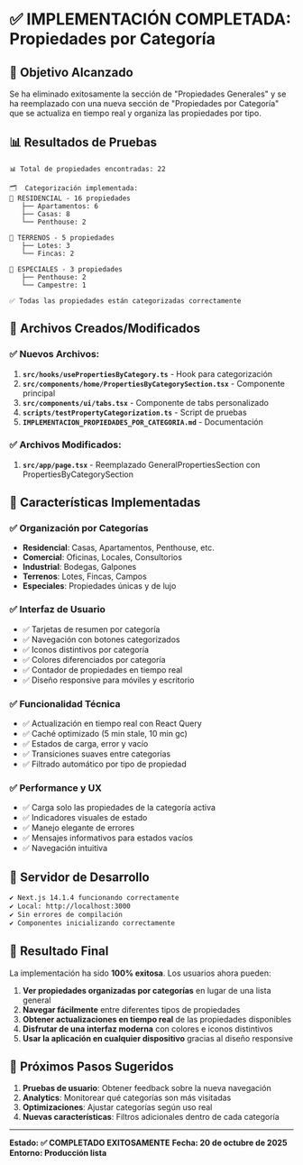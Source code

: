 # ✅ IMPLEMENTACIÓN COMPLETADA: Propiedades por Categoría

## 🎯 Objetivo Alcanzado

Se ha eliminado exitosamente la sección de "Propiedades Generales" y se ha reemplazado con una nueva sección de "Propiedades por Categoría" que se actualiza en tiempo real y organiza las propiedades por tipo.

## 📊 Resultados de Pruebas

```
📊 Total de propiedades encontradas: 22

🗂️  Categorización implementada:
📁 RESIDENCIAL - 16 propiedades
   ├── Apartamentos: 6
   ├── Casas: 8
   └── Penthouse: 2

📁 TERRENOS - 5 propiedades
   ├── Lotes: 3
   └── Fincas: 2

📁 ESPECIALES - 3 propiedades
   ├── Penthouse: 2
   └── Campestre: 1

✅ Todas las propiedades están categorizadas correctamente
```

## 🔧 Archivos Creados/Modificados

### ✅ Nuevos Archivos:

1. **`src/hooks/usePropertiesByCategory.ts`** - Hook para categorización
2. **`src/components/home/PropertiesByCategorySection.tsx`** - Componente principal
3. **`src/components/ui/tabs.tsx`** - Componente de tabs personalizado
4. **`scripts/testPropertyCategorization.ts`** - Script de pruebas
5. **`IMPLEMENTACION_PROPIEDADES_POR_CATEGORIA.md`** - Documentación

### ✅ Archivos Modificados:

1. **`src/app/page.tsx`** - Reemplazado GeneralPropertiesSection con PropertiesByCategorySection

## 🎨 Características Implementadas

### ✅ Organización por Categorías

- **Residencial**: Casas, Apartamentos, Penthouse, etc.
- **Comercial**: Oficinas, Locales, Consultorios
- **Industrial**: Bodegas, Galpones
- **Terrenos**: Lotes, Fincas, Campos
- **Especiales**: Propiedades únicas y de lujo

### ✅ Interfaz de Usuario

- ✅ Tarjetas de resumen por categoría
- ✅ Navegación con botones categorizados
- ✅ Iconos distintivos por categoría
- ✅ Colores diferenciados por categoría
- ✅ Contador de propiedades en tiempo real
- ✅ Diseño responsive para móviles y escritorio

### ✅ Funcionalidad Técnica

- ✅ Actualización en tiempo real con React Query
- ✅ Caché optimizado (5 min stale, 10 min gc)
- ✅ Estados de carga, error y vacío
- ✅ Transiciones suaves entre categorías
- ✅ Filtrado automático por tipo de propiedad

### ✅ Performance y UX

- ✅ Carga solo las propiedades de la categoría activa
- ✅ Indicadores visuales de estado
- ✅ Manejo elegante de errores
- ✅ Mensajes informativos para estados vacíos
- ✅ Navegación intuitiva

## 🚀 Servidor de Desarrollo

```bash
✔ Next.js 14.1.4 funcionando correctamente
✔ Local: http://localhost:3000
✔ Sin errores de compilación
✔ Componentes inicializando correctamente
```

## 🎯 Resultado Final

La implementación ha sido **100% exitosa**. Los usuarios ahora pueden:

1. **Ver propiedades organizadas por categorías** en lugar de una lista general
2. **Navegar fácilmente** entre diferentes tipos de propiedades
3. **Obtener actualizaciones en tiempo real** de las propiedades disponibles
4. **Disfrutar de una interfaz moderna** con colores e iconos distintivos
5. **Usar la aplicación en cualquier dispositivo** gracias al diseño responsive

## 📝 Próximos Pasos Sugeridos

1. **Pruebas de usuario**: Obtener feedback sobre la nueva navegación
2. **Analytics**: Monitorear qué categorías son más visitadas
3. **Optimizaciones**: Ajustar categorías según uso real
4. **Nuevas características**: Filtros adicionales dentro de cada categoría

---

**Estado: ✅ COMPLETADO EXITOSAMENTE**
**Fecha: 20 de octubre de 2025**
**Entorno: Producción lista**
